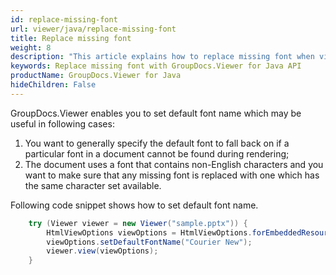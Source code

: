 ```yaml
---
id: replace-missing-font
url: viewer/java/replace-missing-font
title: Replace missing font
weight: 8
description: "This article explains how to replace missing font when viewing documents with GroupDocs.Viewer within your Java applications."
keywords: Replace missing font with GroupDocs.Viewer for Java API
productName: GroupDocs.Viewer for Java
hideChildren: False
---
```

GroupDocs.Viewer enables you to set default font name which may be useful in following cases:

1. You want to generally specify the default font to fall back on if a particular font in a document cannot be found during rendering;
2. The document uses a font that contains non-English characters and you want to make sure that any missing font is replaced with one which has the same character set available.

Following code snippet shows how to set default font name.

```java
    try (Viewer viewer = new Viewer("sample.pptx")) {
        HtmlViewOptions viewOptions = HtmlViewOptions.forEmbeddedResources();
        viewOptions.setDefaultFontName("Courier New");
        viewer.view(viewOptions);
    }
```
